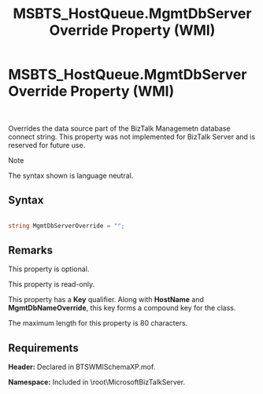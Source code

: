 ﻿---
title: MSBTS_HostQueue.MgmtDbServerOverride Property (WMI)
TOCTitle: MSBTS_HostQueue.MgmtDbServerOverride Property (WMI)
ms:assetid: 13b369e3-8ba2-4414-8368-5268c873c827
ms:mtpsurl: https://msdn.microsoft.com/library/Aa547626(v=BTS.80)
ms:contentKeyID: 51526386
ms.date: 08/30/2017
mtps_version: v=BTS.80
---

# MSBTS\_HostQueue.MgmtDbServerOverride Property (WMI)

 

Overrides the data source part of the BizTalk Managemetn database connect string. This property was not implemented for BizTalk Server and is reserved for future use.


> [!NOTE]
> <P>The syntax shown is language neutral.</P>



## Syntax

```C#
  
string MgmtDbServerOverride = "";  
```

## Remarks

This property is optional.

This property is read-only.

This property has a **Key** qualifier. Along with **HostName** and **MgmtDbNameOverride**, this key forms a compound key for the class.

The maximum length for this property is 80 characters.

## Requirements

**Header:** Declared in BTSWMISchemaXP.mof.

**Namespace:** Included in \\root\\MicrosoftBizTalkServer.

